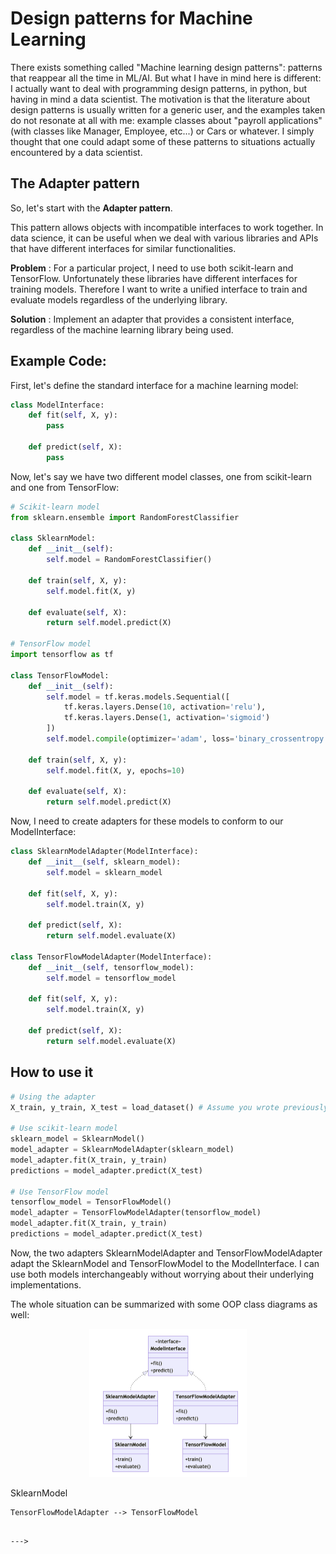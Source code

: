 # Design patterns for Machine Learning

There exists something called "Machine learning design patterns": patterns that reappear all the time in ML/AI. But what I have in mind here is different: I actually want to deal with programming design patterns, in python, but having in mind a data scientist.
The motivation is that the literature about design patterns is usually written for a generic user, and the examples taken do not resonate at all with me: example classes about "payroll applications" (with classes like Manager, Employee, etc...) or Cars or whatever.
I simply thought that one could adapt some of these patterns to situations actually encountered by a data scientist.

## The Adapter pattern
So, let's start with the **Adapter pattern**. 

This pattern allows objects with incompatible interfaces to work together. In data science, it can be useful when we deal with various libraries and APIs that have different interfaces for similar functionalities.


**Problem** : For a particular project, I need to use both scikit-learn and TensorFlow. Unfortunately these libraries have different interfaces for training models. Therefore I want to write a unified interface to train and evaluate models regardless of the underlying library.

**Solution** : Implement an adapter that provides a consistent interface, regardless of the machine learning library being used.

## Example Code:

First, let's define the standard interface for a machine learning model:
```python
class ModelInterface:
    def fit(self, X, y):
        pass

    def predict(self, X):
        pass
```

Now, let's say we have two different model classes, one from scikit-learn and one from TensorFlow:

```python
# Scikit-learn model
from sklearn.ensemble import RandomForestClassifier

class SklearnModel:
    def __init__(self):
        self.model = RandomForestClassifier()

    def train(self, X, y):
        self.model.fit(X, y)

    def evaluate(self, X):
        return self.model.predict(X)

# TensorFlow model
import tensorflow as tf

class TensorFlowModel:
    def __init__(self):
        self.model = tf.keras.models.Sequential([
            tf.keras.layers.Dense(10, activation='relu'),
            tf.keras.layers.Dense(1, activation='sigmoid')
        ])
        self.model.compile(optimizer='adam', loss='binary_crossentropy')

    def train(self, X, y):
        self.model.fit(X, y, epochs=10)

    def evaluate(self, X):
        return self.model.predict(X)

```



Now, I need to create adapters for these models to conform to our ModelInterface:


```python
class SklearnModelAdapter(ModelInterface):
    def __init__(self, sklearn_model):
        self.model = sklearn_model

    def fit(self, X, y):
        self.model.train(X, y)

    def predict(self, X):
        return self.model.evaluate(X)

class TensorFlowModelAdapter(ModelInterface):
    def __init__(self, tensorflow_model):
        self.model = tensorflow_model

    def fit(self, X, y):
        self.model.train(X, y)

    def predict(self, X):
        return self.model.evaluate(X)

```

## How to use it


```python
# Using the adapter
X_train, y_train, X_test = load_dataset() # Assume you wrote previously some dataloader

# Use scikit-learn model
sklearn_model = SklearnModel()
model_adapter = SklearnModelAdapter(sklearn_model)
model_adapter.fit(X_train, y_train)
predictions = model_adapter.predict(X_test)

# Use TensorFlow model
tensorflow_model = TensorFlowModel()
model_adapter = TensorFlowModelAdapter(tensorflow_model)
model_adapter.fit(X_train, y_train)
predictions = model_adapter.predict(X_test)
```

Now, the two adapters SklearnModelAdapter and TensorFlowModelAdapter adapt the SklearnModel and TensorFlowModel to the ModelInterface. I can use both models interchangeably without worrying about their underlying implementations.

The whole situation can be summarized with some OOP class diagrams as well:


<html>
<body>
<p>
      <div style="text-align: center;">
	<img src="/images/design_patterns_1_class_diagram.png" alt="Adapter design pattern" width="50%" >
      </div>
</p>
</body>
</html>


<!--- 
```mermaid
classDiagram
    class ModelInterface {
        <<interface>>
        +train()
        +predict()
    }

    class SklearnModel {
        +sklearn_specific_train()
        +sklearn_specific_predict()
    }

    class TensorFlowModel {
        +tensorflow_specific_train()
        +tensorflow_specific_predict()
    }

    class SklearnModelAdapter {
        +train()
        +predict()
    }

    class TensorFlowModelAdapter {
        +train()
        +predict()
    }

    ModelInterface <|.. SklearnModelAdapter
    ModelInterface <|.. TensorFlowModelAdapter
    SklearnModelAdapter --> SklearnModel
    TensorFlowModelAdapter --> TensorFlowModel
```

--->




